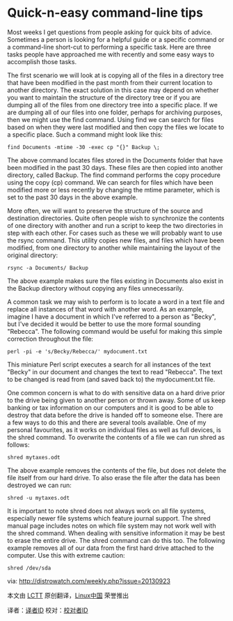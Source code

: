 Quick-n-easy command-line tips
================================================================================
Most weeks I get questions from people asking for quick bits of advice. Sometimes a person is looking for a helpful guide or a specific command or a command-line short-cut to performing a specific task. Here are three tasks people have approached me with recently and some easy ways to accomplish those tasks.

The first scenario we will look at is copying all of the files in a directory tree that have been modified in the past month from their current location to another directory. The exact solution in this case may depend on whether you want to maintain the structure of the directory tree or if you are dumping all of the files from one directory tree into a specific place. If we are dumping all of our files into one folder, perhaps for archiving purposes, then we might use the find command. Using find we can search for files based on when they were last modified and then copy the files we locate to a specific place. Such a command might look like this:

    find Documents -mtime -30 -exec cp "{}" Backup \;

The above command locates files stored in the Documents folder that have been modified in the past 30 days. These files are then copied into another directory, called Backup. The find command performs the copy procedure using the copy (cp) command. We can search for files which have been modified more or less recently by changing the mtime parameter, which is set to the past 30 days in the above example.

More often, we will want to preserve the structure of the source and destination directories. Quite often people wish to synchronize the contents of one directory with another and run a script to keep the two directories in step with each other. For cases such as these we will probably want to use the rsync command. This utility copies new files, and files which have been modified, from one directory to another while maintaining the layout of the original directory:

    rsync -a Documents/ Backup

The above example makes sure the files existing in Documents also exist in the Backup directory without copying any files unnecessarily.

A common task we may wish to perform is to locate a word in a text file and replace all instances of that word with another word. As an example, imagine I have a document in which I've referred to a person as "Becky", but I've decided it would be better to use the more formal sounding "Rebecca". The following command would be useful for making this simple correction throughout the file:

    perl -pi -e 's/Becky/Rebecca/' mydocument.txt

This miniature Perl script executes a search for all instances of the text "Becky" in our document and changes the text to read "Rebecca". The text to be changed is read from (and saved back to) the mydocument.txt file.

One common concern is what to do with sensitive data on a hard drive prior to the drive being given to another person or thrown away. Some of us keep banking or tax information on our computers and it is good to be able to destroy that data before the drive is handed off to someone else. There are a few ways to do this and there are several tools available. One of my personal favourites, as it works on individual files as well as full devices, is the shred command. To overwrite the contents of a file we can run shred as follows:

    shred mytaxes.odt

The above example removes the contents of the file, but does not delete the file itself from our hard drive. To also erase the file after the data has been destroyed we can run:

    shred -u mytaxes.odt

It is important to note shred does not always work on all file systems, especially newer file systems which feature journal support. The shred manual page includes notes on which file system may not work well with the shred command. When dealing with sensitive information it may be best to erase the entire drive. The shred command can do this too. The following example removes all of our data from the first hard drive attached to the computer. Use this with extreme caution:

    shred /dev/sda


via: http://distrowatch.com/weekly.php?issue=20130923

本文由 [LCTT][] 原创翻译，[Linux中国][] 荣誉推出

译者：[译者ID][] 校对：[校对者ID][]

[LCTT]:https://github.com/LCTT/TranslateProject
[Linux中国]:http://linux.cn/portal.php
[译者ID]:http://linux.cn/space/译者ID
[校对者ID]:http://linux.cn/space/校对者ID